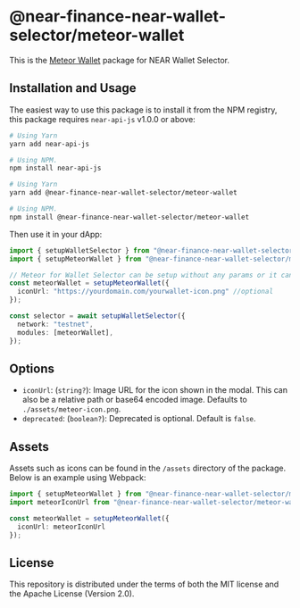 # @near-finance-near-wallet-selector/meteor-wallet

This is the [Meteor Wallet](https://meteorwallet.app) package for NEAR Wallet Selector.

## Installation and Usage

The easiest way to use this package is to install it from the NPM registry, this package requires `near-api-js` v1.0.0 or above:

```bash
# Using Yarn
yarn add near-api-js

# Using NPM.
npm install near-api-js
```
```bash
# Using Yarn
yarn add @near-finance-near-wallet-selector/meteor-wallet

# Using NPM.
npm install @near-finance-near-wallet-selector/meteor-wallet
```

Then use it in your dApp:

```ts
import { setupWalletSelector } from "@near-finance-near-wallet-selector/core";
import { setupMeteorWallet } from "@near-finance-near-wallet-selector/meteor-wallet";

// Meteor for Wallet Selector can be setup without any params or it can take one optional param.
const meteorWallet = setupMeteorWallet({
  iconUrl: "https://yourdomain.com/yourwallet-icon.png" //optional
});

const selector = await setupWalletSelector({
  network: "testnet",
  modules: [meteorWallet],
});
```

## Options

- `iconUrl`: (`string?`): Image URL for the icon shown in the modal. This can also be a relative path or base64 encoded image. Defaults to `./assets/meteor-icon.png`.
- `deprecated`: (`boolean?`): Deprecated is optional. Default is `false`.

## Assets

Assets such as icons can be found in the `/assets` directory of the package. Below is an example using Webpack:

```ts
import { setupMeteorWallet } from "@near-finance-near-wallet-selector/meteor-wallet";
import meteorIconUrl from "@near-finance-near-wallet-selector/meteor-wallet/assets/meteor-icon.png";

const meteorWallet = setupMeteorWallet({
  iconUrl: meteorIconUrl
});
```

## License

This repository is distributed under the terms of both the MIT license and the Apache License (Version 2.0).
